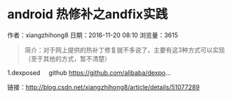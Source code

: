 # android 热修补之andfix实践
作者：xiangzhihong8
日期：2016-11-20 08:10
浏览量：3615
> 简介：对于网上提供的热补丁修复就不多说了，主要有这3种方式可以实现（至于其他的方式，暂不清楚）

1.dexposed     github https://github.com/alibaba/dexpo...

 链接：http://blog.csdn.net/xiangzhihong8/article/details/51077289
